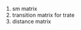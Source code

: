 <!--
 * @Author: Yuqi Liang dawson1900@live.com
 * @Date: 2025-09-14 16:58:29
 * @LastEditors: Yuqi Liang dawson1900@live.com
 * @LastEditTime: 2025-09-14 16:58:59
 * @FilePath: /SequenzoWebsite/docs/en/tutorials/matrix_in_dissimilarity_measures.md
 * @Description: 这是默认设置,请设置`customMade`, 打开koroFileHeader查看配置 进行设置: https://github.com/OBKoro1/koro1FileHeader/wiki/%E9%85%8D%E7%BD%AE
-->


1. sm matrix
2. transition matrix for trate
3. distance matrix